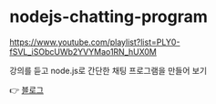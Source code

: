 # nodejs-chatting-program
https://www.youtube.com/playlist?list=PLY0-fSVL_iSObcUWb2YVYMao1RN_hUX0M

강의를 듣고 node.js로 간단한 채팅 프로그램을 만들어 보기

👉 [블로그](https://velog.io/@zhy2on/series/Node.js%EB%A1%9C-%EC%B1%84%ED%8C%85-%ED%94%84%EB%A1%9C%EA%B7%B8%EB%9E%A8-%EB%A7%8C%EB%93%A4%EA%B8%B0)
